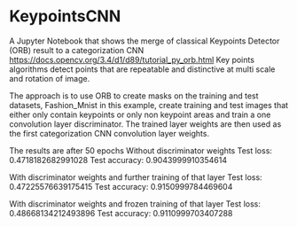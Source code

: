 # KeypointsCNN
A Jupyter Notebook that shows the merge of classical Keypoints Detector (ORB) result to a categorization CNN
https://docs.opencv.org/3.4/d1/d89/tutorial_py_orb.html
Key points algorithms detect points that are repeatable and distinctive at multi scale and rotation of image.

The approach is to use ORB to create masks on the training and test datasets, Fashion_Mnist in this example, 
create training and test images that either only contain keypoints or only non keypoint areas and train a one convolution layer discriminator.
The trained layer weights are then used as the first categorization CNN convolution layer weights.

The results are after 50 epochs
Without discriminator weights
Test loss: 0.4718182682991028
Test accuracy: 0.9043999910354614

With discriminator weights and further training of that layer 
Test loss: 0.47225576639175415
Test accuracy: 0.9150999784469604

With discriminator weights and frozen training of that layer 
Test loss: 0.48668134212493896
Test accuracy: 0.9110999703407288
